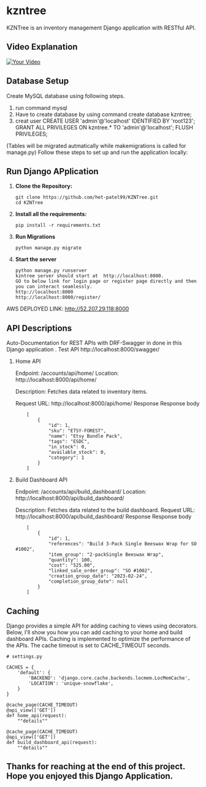 # kzntree
KZNTree is an inventory management Django application with RESTful API.

## Video Explanation

[![Your Video](https://img.youtube.com/vi/zlDP3ZM8mnA/2.jpg)](https://youtu.be/zlDP3ZM8mnA?si=8w437ir6BBs1kPZL)

## Database Setup
Create MySQL database using following steps. 

1. run command
    mysql
2. Have to create database by using command
    create database kzntree;
3. creat user 
    CREATE USER 'admin'@'localhost' IDENTIFIED BY 'root123';
    GRANT ALL PRIVILEGES ON kzntree.* TO 'admin'@'localhost';
    FLUSH PRIVILEGES;

(Tables will be migrated autmatically while makemigrations is called for manage.py)
Follow these steps to set up and run the application locally:

## Run Django APplication

1. **Clone the Repository:**
    ```
    git clone https://github.com/het-patel99/KZNTree.git
    cd KZNTree
    ```
2. **Install all the requirements:**
    ```
    pip install -r requirements.txt
    ```
3. **Run Migrations**
    ```
    python manage.py migrate
    ```
4. **Start the server**
    ```
    python manage.py runserver
    kzntree server should start at  http://localhost:8000.
    GO to below link for login page or register page directly and then you can interact seamlessly.
    http://localhost:8000
    http://localhost:8000/register/
    ```

AWS DEPLOYED LINK: http://52.207.29.118:8000




## API Descriptions

Auto-Documentation for REST APIs with DRF-Swagger in done in this Django application . 
    Test API
    http://localhost:8000/swagger/


1. Home API

    Endpoint: /accounts/api/home/
    Location: http://localhost:8000/api/home/

    Description: Fetches data related to inventory items.

    Request URL: http://localhost:8000/api/home/
    Response Response body
    ```
        [
            {
                "id": 1,
                "sku": "ETSY-FOREST",
                "name": "Etsy Bundle Pack",
                "tags": "ESDC",
                "in_stock": 0,
                "available_stock": 0,
                "category": 1
            }
        ]
    ```


2. Build Dashboard API
    
    Endpoint: /accounts/api/build_dashboard/
    Location: http://localhost:8000/api/build_dashboard/

    Description: Fetches data related to the build dashboard.
    Request URL: http://localhost:8000/api/build_dashboard/
    Response Response body
    ```
        [
            {
                "id": 1,
                "references": "Build 3-Pack Single Beeswax Wrap for SO #1002",
                "item_group": "2-packSingle Beeswax Wrap",
                "quantity": 100,
                "cost": "525.00",
                "linked_sale_order_group": "SO #1002",
                "creation_group_date": "2023-02-24",
                "completion_group_date": null
            }
        ]
    ```


## Caching
Django provides a simple API for adding caching to views using decorators. Below, I'll show you how you can add caching to your home and build dashboard APIs. Caching is implemented to optimize the performance of the APIs. The cache timeout is set to CACHE_TIMEOUT seconds.
```
# settings.py

CACHES = {
    'default': {
        'BACKEND': 'django.core.cache.backends.locmem.LocMemCache',
        'LOCATION': 'unique-snowflake',
    }
}
```

```
@cache_page(CACHE_TIMEOUT) 
@api_view(['GET'])
def home_api(request):
    ""details""

@cache_page(CACHE_TIMEOUT)  
@api_view(['GET'])
def build_dashboard_api(request):
    ""details""
```



## Thanks for reaching at the end of this project. Hope you enjoyed this Django Application.